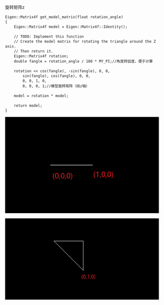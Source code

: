 旋转矩阵z

```
Eigen::Matrix4f get_model_matrix(float rotation_angle)
{
    Eigen::Matrix4f model = Eigen::Matrix4f::Identity();

    // TODO: Implement this function
    // Create the model matrix for rotating the triangle around the Z axis.
    // Then return it.
    Eigen::Matrix4f rotation;
    double fangle = rotation_angle / 180 * MY_PI;//角度转弧度，便于计算

    rotation << cos(fangle), -sin(fangle), 0, 0,
        sin(fangle), cos(fangle), 0, 0,
        0, 0, 1, 0,
        0, 0, 0, 1;//模型旋转矩阵（绕z轴）

    model = rotation * model;

    return model;
}
```





![image-20230325233633429](作业1.assets/image-20230325233633429.png)

![image-20230325233736582](作业1.assets/image-20230325233736582.png)